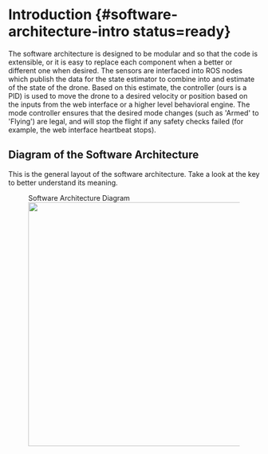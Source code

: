 # Introduction {#software-architecture-intro status=ready}

The software architecture is designed to be modular and so that the code is extensible, or it is easy to replace each component when a better or different one when desired. The sensors are interfaced into ROS nodes which publish the data for the state estimator to combine into and estimate of the state of the drone. Based on this estimate, the controller (ours is a PID) is used to move the drone to a desired velocity or position based on the inputs from the web interface or a higher level behavioral engine. The mode controller ensures that the desired mode changes (such as 'Armed' to 'Flying') are legal, and will stop the flight if any safety checks failed (for example, the web interface heartbeat stops).

## Diagram of the Software Architecture
This is the general layout of the software architecture. Take a look at the key to better understand its meaning.
<figure>
    <figcap> Software Architecture Diagram</figcap>
    <img style='width:35em' src="software-architecture-diagram.png"/>
</figure>

